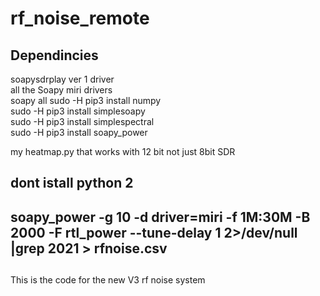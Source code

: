 # rf_noise_remote
## Dependincies
 soapysdrplay ver 1 driver<br>
 all the Soapy miri drivers<br>
 soapy all sudo -H pip3 install numpy<br>
 sudo -H pip3 install simplesoapy<br>
 sudo -H pip3 install simplespectral<br>
 sudo -H pip3 install soapy_power<br>

my heatmap.py that works with 12 bit not just 8bit SDR
## dont istall python 2
## soapy_power -g 10 -d driver=miri  -f 1M:30M -B 2000 -F rtl_power --tune-delay 1 2>/dev/null |grep 2021 > rfnoise.csv
## 
This is the code for the new V3 rf noise system
